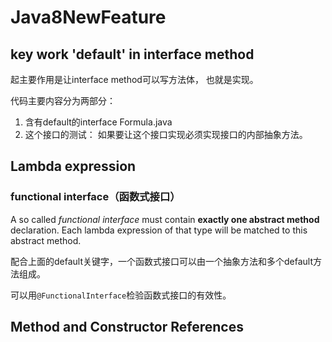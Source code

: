 # Java8NewFeature

## key work 'default' in interface method

起主要作用是让interface method可以写方法体， 也就是实现。

代码主要内容分为两部分：

1. 含有default的interface Formula.java
2. 这个接口的测试： 如果要让这个接口实现必须实现接口的内部抽象方法。

## Lambda expression

### functional interface（函数式接口）

A so called *functional interface* must contain **exactly one abstract method** declaration. Each lambda expression of that type will be matched to this abstract method.<p>

配合上面的default关键字，一个函数式接口可以由一个抽象方法和多个default方法组成。



可以用`@FunctionalInterface`检验函数式接口的有效性。



## Method and Constructor References



